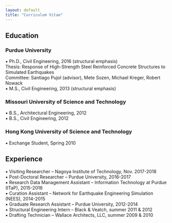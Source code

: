 ```yaml
---
layout: default
title: "Curriculum Vitae"
---
```


## Education
### Purdue University
▪ Ph.D., Civil Engineering, 2016 (structural emphasis)<br>
Thesis: Response of High-Strength Steel Reinforced Concrete Structures to Simulated Earthquakes<br>
Committee: Santiago Pujol (advisor), Mete Sozen, Michael Kreger, Robert Nowack<br>
▪ M.S., Civil Engineering, 2013 (structural emphasis)<br>

### Missouri University of Science and Technology
▪ B.S., Architectural Engineering, 2012<br>
▪ B.S., Civil Engineering, 2012
### Hong Kong University of Science and Technology
▪ Exchange Student, Spring 2010

## Experience
▪ Visiting Researcher – Nagoya Institute of Technology, Nov. 2017-2018<br>
▪ Post-Doctoral Researcher – Purdue University, 2016-2017<br>
▪	Research Data Management Assistant – Information Technology at Purdue (ITaP), 2015-2016<br>
▪	Curation Assistant – Network for Earthquake Engineering Simulation (NEES), 2014-2015<br>
▪	Graduate Research Assistant – Purdue University, 2012-2014<br>
▪	Structural Engineering Intern – Black & Veatch, summer 2011 & 2012<br>
▪	Drafting Technician – Wallace Architects, LLC, summer 2009 & 2010<br>
